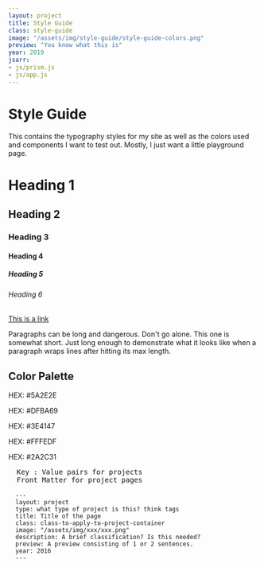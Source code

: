 ```yaml
---
layout: project
title: Style Guide
class: style-guide
image: "/assets/img/style-guide/style-guide-colors.png"
preview: "You know what this is"
year: 2019
jsarr: 
- js/prism.js
- js/app.js
---
```


# Style Guide

This contains the typography styles for my site as well as the colors used and components I want to test out. Mostly, I just want a little playground page.

# Heading 1
## Heading 2
### Heading 3
#### Heading 4
##### Heading 5
###### Heading 6

[This is a link](/style-guide.md)

Paragraphs can be long and dangerous. Don't go alone. This one is somewhat short. Just long enough 
to demonstrate what it looks like when a paragraph wraps lines after hitting its max length.

## Color Palette

<div id="site-colors" class="site-colors">
  <div class="style-guide-color">
    <div class="color-block brand-primary"></div>
    <p class="color-hex"><span class="hex">HEX:</span> #5A2E2E</p>
    <p class="color-usage"></p>
  </div>
  <div class="style-guide-color">
    <div class="color-block brand-secondary"></div>
    <p class="color-hex"><span class="hex">HEX:</span> #DFBA69</p>
    <p class="color-usage"></p>
  </div>
  <div class="style-guide-color">
    <div class="color-block brand-third"></div>
    <p class="color-hex"><span class="hex">HEX:</span> #3E4147</p>
    <p class="color-usage"></p>
  </div>
  <div class="style-guide-color">
    <div class="color-block brand-fourth"></div>
    <p class="color-hex"><span class="hex">HEX:</span> #FFFEDF</p>
    <p class="color-usage"></p>
  </div>
  <div class="style-guide-color">
    <div class="color-block brand-dark-accent"></div>
    <p class="color-hex"><span class="hex">HEX:</span> #2A2C31</p>
    <p class="color-usage"></p>
  </div>
</div>



<pre>
  Key : Value pairs for projects
  Front Matter for project pages
  <code class="language-css">
  ---
  layout: project
  type: what type of project is this? think tags
  title: Title of the page
  class: class-to-apply-to-project-container
  image: "/assets/img/xxx/xxx.png"
  description: A brief classification? Is this needed?
  preview: A preview consisting of 1 or 2 sentences.
  year: 2016
  ---
  </code>
</pre>